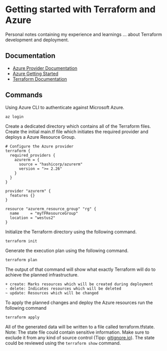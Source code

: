 # Getting started with Terraform and Azure

Personal notes containing my experience and learnings ... about Terraform development and deployment.

## Documentation

+ [Azure Provider Documentation](https://registry.terraform.io/providers/hashicorp/azurerm/latest/docs)
+ [Azure Getting Started](https://learn.hashicorp.com/tutorials/terraform/infrastructure-as-code?in=terraform/azure-get-started)
+ [Terraform Documentation](https://www.terraform.io/docs/index.html)

## Commands

Using Azure CLI to authenticate against Microsoft Azure.
```bash=a
az login
```

Create a dedicated directory which contains all of the Terraform files.
Create the initial main.tf file which initiates the required provider and deploys a Azure Resource Group.

```json=
# Configure the Azure provider
terraform {
  required_providers {
    azurerm = {
      source = "hashicorp/azurerm"
      version = ">= 2.26"
    }
  }
}

provider "azurerm" {
  features {}
}

resource "azurerm_resource_group" "rg" {
  name     = "myTFResourceGroup"
  location = "westus2"
}
```

Initialize the Terraform directory using the following command.
```bash=a
terraform init
```

Generate the execution plan using the following command.
```bash=a
terraform plan
```

The output of that command will show what exactly Terraform will do to achieve the planned infrastructure.
```bash=
+ create: Marks resources which will be created during deployment
- delete: Indicates resources which will be deleted
~ update: Resources which will be changed
```


To apply the planned changes and deploy the Azure resources run the following command
```bash=a
terraform apply
```

All of the generated data will be written to a file called terraform.tfstate. Note: The state file could contain sensitive information. Make sure to exclude it from any kind of source control (Tipp: [gitignore.io](https://www.toptal.com/developers/gitignore)).
The state could be reviewed using the `terraform show` command.
